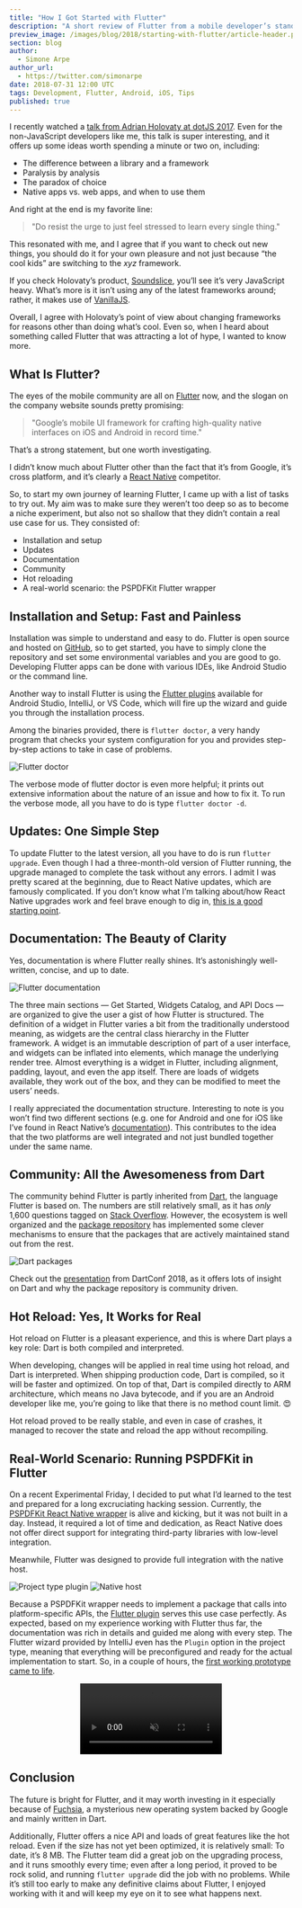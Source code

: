 ```yaml
---
title: "How I Got Started with Flutter"
description: "A short review of Flutter from a mobile developer’s standpoint."
preview_image: /images/blog/2018/starting-with-flutter/article-header.png
section: blog
author:
  - Simone Arpe
author_url:
  - https://twitter.com/simonarpe
date: 2018-07-31 12:00 UTC
tags: Development, Flutter, Android, iOS, Tips
published: true
---
```


I recently watched a [talk from Adrian Holovaty at dotJS 2017][].
Even for the non-JavaScript developers like me, this talk is super interesting, and it offers up some ideas worth spending a minute or two on, including:

* The difference between a library and a framework  
* Paralysis by analysis  
* The paradox of choice  
* Native apps vs. web apps, and when to use them

And right at the end is my favorite line:
> "Do resist the urge to just feel stressed to learn every single thing."

This resonated with me, and I agree that if you want to check out new things, you should do it for your own pleasure and not just because “the cool kids” are switching to the _xyz_ framework.

If you check Holovaty’s product, [Soundslice][], you’ll see it’s very JavaScript heavy. What’s more is it isn’t using any of the latest frameworks around; rather, it makes use of [VanillaJS][].

Overall, I agree with Holovaty’s point of view about changing frameworks for reasons other than doing what’s cool. Even so, when I heard about something called Flutter that was attracting a lot of hype, I wanted to know more.

## What Is Flutter?

The eyes of the mobile community are all on [Flutter][] now, and the slogan on the company website sounds pretty promising:
> "Google’s mobile UI framework for crafting high-quality native interfaces on iOS and Android in record time."

That’s a strong statement, but one worth investigating.

I didn’t know much about Flutter other than the fact that it’s from Google, it’s cross platform, and it’s clearly a [React Native][] competitor.

So, to start my own journey of learning Flutter, I came up with a list of tasks to try out. My aim was to make sure they weren’t too deep so as to become a niche experiment, but also not so shallow that they didn’t contain a real use case for us. They consisted of:

* Installation and setup  
* Updates  
* Documentation  
* Community  
* Hot reloading  
* A real-world scenario: the PSPDFKit Flutter wrapper

## Installation and Setup: Fast and Painless

Installation was simple to understand and easy to do. Flutter is open source and hosted on [GitHub][], so to get started, you have to simply clone the repository and set some environmental variables and you are good to go. Developing Flutter apps can be done with various IDEs, like Android Studio or the command line.

Another way to install Flutter is using the [Flutter plugins][] available for Android Studio, IntelliJ, or VS Code, which will fire up the wizard and guide you through the installation process.

Among the binaries provided, there is `flutter doctor`, a very handy program that checks your system configuration for you and provides step-by-step actions to take in case of problems.

![Flutter doctor](/images/blog/2018/starting-with-flutter/flutter-doctor.png)

The verbose mode of flutter doctor is even more helpful; it prints out extensive information about the nature of an issue and how to fix it. To run the verbose mode, all you have to do is type `flutter doctor -d`.

## Updates: One Simple Step

To update Flutter to the latest version, all you have to do is run `flutter upgrade`. Even though I had a three-month-old version of Flutter running, the upgrade managed to complete the task without any errors. I admit I was pretty scared at the beginning, due to React Native updates, which are famously complicated. If you don’t know what I’m talking about/how React Native upgrades work and feel brave enough to dig in, [this is a good starting point][].

## Documentation: The Beauty of Clarity

Yes, documentation is where Flutter really shines. It’s astonishingly well-written, concise, and up to date.

![Flutter documentation](/images/blog/2018/starting-with-flutter/documentation.png)

The three main sections — Get Started, Widgets Catalog, and API Docs — are organized to give the user a gist of how Flutter is structured. The definition of a widget in Flutter varies a bit from the traditionally understood meaning, as widgets are the central class hierarchy in the Flutter framework. A widget is an immutable description of part of a user interface, and widgets can be inflated into elements, which manage the underlying render tree. Almost everything is a widget in Flutter, including alignment, padding, layout, and even the app itself. There are loads of widgets available, they work out of the box, and they can be modified to meet the users’ needs.

I really appreciated the documentation structure. Interesting to note is you won’t find two different sections (e.g. one for Android and one for iOS like I’ve found in React Native’s [documentation][]). This contributes to the idea that the two platforms are well integrated and not just bundled together under the same name.

## Community: All the Awesomeness from Dart

The community behind Flutter is partly inherited from [Dart][], the language Flutter is based on. The numbers are still relatively small, as it has _only_ 1,600 questions tagged on [Stack Overflow][]. However, the ecosystem is well organized and the [package repository][] has implemented some clever mechanisms to ensure that the packages that are actively maintained stand out from the rest.

![Dart packages](/images/blog/2018/starting-with-flutter/dart-packages.png)

Check out the [presentation][] from DartConf 2018, as it offers lots of insight on Dart and why the package repository is community driven.

## Hot Reload: Yes, It Works for Real

Hot reload on Flutter is a pleasant experience, and this is where Dart plays a key role: Dart is both compiled and interpreted.  

When developing, changes will be applied in real time using hot reload, and Dart is interpreted. When shipping production code, Dart is compiled, so it will be faster and optimized. On top of that, Dart is compiled directly to ARM architecture, which means no Java bytecode, and if you are an Android developer like me, you’re going to like that there is no method count limit. 😍

Hot reload proved to be really stable, and even in case of crashes, it managed to recover the state and reload the app without recompiling.

## Real-World Scenario: Running PSPDFKit in Flutter

On a recent Experimental Friday, I decided to put what I’d learned to the test and prepared for a long excruciating hacking session. Currently, the [PSPDFKit React Native wrapper][] is alive and kicking, but it was not built in a day. Instead, it required a lot of time and dedication, as React Native does not offer direct support for integrating third-party libraries with low-level integration.

Meanwhile, Flutter was designed to provide full integration with the native host.

![Project type plugin](/images/blog/2018/starting-with-flutter/project-plugin.png)
![Native host](/images/blog/2018/starting-with-flutter/native-host.png)

Because a PSPDFKit wrapper needs to implement a package that calls into platform-specific APIs, the [Flutter plugin][] serves this use case perfectly. As expected, based on my experience working with Flutter thus far, the documentation was rich in details and guided me along with every step. The Flutter wizard provided by IntelliJ even has the `Plugin` option in the project type, meaning that everything will be preconfigured and ready for the actual implementation to start. So, in a couple of hours, the [first working prototype came to life][].

<video src="/images/blog/2018/starting-with-flutter/flutter-pspdfkit.mp4" class="no-mejs" width="50%" style="display: block; margin:1em auto 2em auto !important;" autoplay playsinline  loop muted></video>

## Conclusion

The future is bright for Flutter, and it may worth investing in it especially because of [Fuchsia][], a mysterious new operating system backed by Google and mainly written in Dart.  

Additionally, Flutter offers a nice API and loads of great features like the hot reload. Even if the size has not yet been optimized, it is relatively small: To date, it’s 8 MB. The Flutter team did a great job on the upgrading process, and it runs smoothly every time; even after a long period, it proved to be rock solid, and running `flutter upgrade` did the job with no problems. While it’s still too early to make any definitive claims about Flutter, I enjoyed working with it and will keep my eye on it to see what happens next.

[talk from adrian holovaty at dotjs 2017]: https://www.youtube.com/watch?v=VvOsegaN9Wk
[soundslice]: https://www.soundslice.com
[vanillajs]: http://vanilla-js.com/
[flutter]: https://flutter.io
[react native]: https://pspdfkit.com/blog/2016/react-native-module/
[github]: https://github.com/flutter/flutter
[flutter plugins]: https://flutter.io/get-started/editor/#androidstudio
[this is a good starting point]: https://facebook.github.io/react-native/docs/upgrading.html
[documentation]: https://facebook.github.io/react-native/
[dart]: https://www.dartlang.org
[stack overflow]: https://stackoverflow.com/questions/tagged/flutter
[package repository]: https://pub.dartlang.org/
[presentation]: https://www.youtube.com/watch?v=iflV0D0d1zQ
[pspdfkit react native wrapper]: https://github.com/PSPDFKit/react-native
[flutter plugin]: https://flutter.io/developing-packages/#plugin
[first working prototype came to life]: https://github.com/PSPDFKit/pspdfkit-flutter
[fuchsia]: https://github.com/fuchsia-mirror
